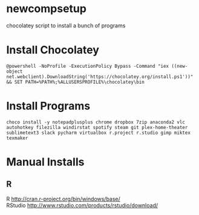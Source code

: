 # newcompsetup
chocolatey script to install a bunch of programs
# Install Chocolatey  
`@powershell -NoProfile -ExecutionPolicy Bypass -Command "iex ((new-object net.webclient).DownloadString('https://chocolatey.org/install.ps1'))" && SET PATH=%PATH%;%ALLUSERSPROFILE%\chocolatey\bin`

# Install Programs  
`choco install -y notepadplusplus chrome dropbox 7zip anaconda2 vlc autohotkey filezilla windirstat spotify steam git plex-home-theater sublimetext3 slack pycharm virtualbox r.project r.studio gimp miktex texmaker`

# Manual Installs
## R
R <http://cran.r-project.org/bin/windows/base/>  
RStudio <http://www.rstudio.com/products/rstudio/download/>
